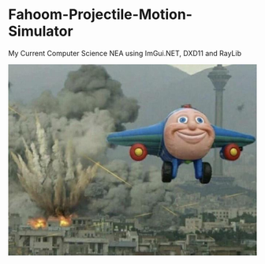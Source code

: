 # Fahoom-Projectile-Motion-Simulator

My Current Computer Science NEA using ImGui.NET, DXD11 and RayLib

![Mascot](https://github.com/DucksterBoo123/Fahoom-Missile-Projection-Simulator/blob/ImGUI.NET/assets/images/md.png)
